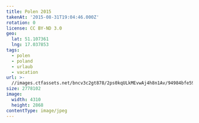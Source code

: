 ```yaml
---
title: Polen 2015
takenAt: '2015-08-31T19:04:46.000Z'
rotation: 0
license: CC BY-ND 3.0
geo:
  lat: 51.107361
  lng: 17.037853
tags:
  - polen
  - poland
  - urlaub
  - vacation
url: >-
  //images.ctfassets.net/bncv3c2gt878/2ps0kqULkMEvwAj4h8n1Av/94984bfe5984bd6c7107adbe5d89d7d2/polen-2015_25836645502_o
size: 2778102
image:
  width: 4310
  height: 2868
contentType: image/jpeg
---
```


